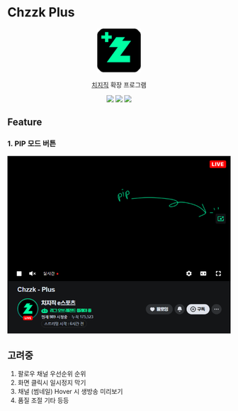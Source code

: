 # Chzzk Plus

<p align="center">
    <img src="./public/icon128.png" width=100/>
</p> 
<p align="center">
    <a href="https://chzzk.naver.com/">치지직</a> 확장 프로그램 
</p>
<p align="center">
    <img src="https://img.shields.io/github/package-json/v/kyechan99/chzzk-plus?style=for-the-badge"/>
    <img src="https://img.shields.io/github/license/kyechan99/chzzk-plus?style=for-the-badge"/>
    <a href="https://github.com/kyechan99/chzzk-plus/releases">
 	    <img src="https://img.shields.io/badge/DOWNLOAD-ME-%2320c997?style=for-the-badge"/>
    </a>
</p>

## Feature

### 1. PIP 모드 버튼

![PIP 모드 버튼](/README/feature_pip.png)

## 고려중

1. 팔로우 채널 우선순위 순위
2. 화면 클릭시 일시정지 막기
3. 채널 (썸네일) Hover 시 생방송 미리보기
4. 품질 조절 기타 등등
